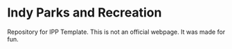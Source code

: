# Indy Parks and Recreation #
 Repository for IPP Template. This is not an official webpage. It was made for fun. 